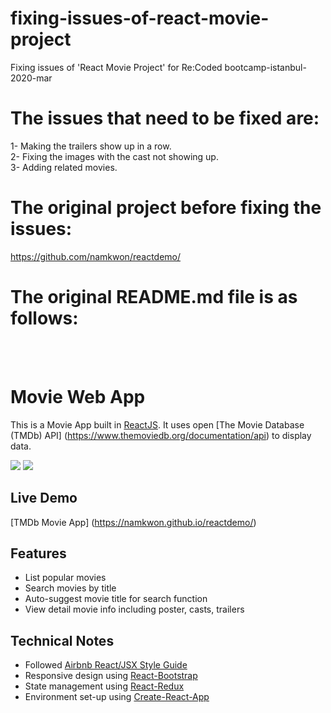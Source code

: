 # fixing-issues-of-react-movie-project
Fixing issues of 'React Movie Project' for Re:Coded bootcamp-istanbul-2020-mar

# The issues that need to be fixed are:
1- Making the trailers show up in a row.<br/>
2- Fixing the images with the cast not showing up.<br/>
3- Adding related movies.<br/>



# The original project before fixing the issues:
https://github.com/namkwon/reactdemo/

# The original README.md file is as follows:

<br/><br/>
# Movie Web App

This is a Movie App built in [ReactJS](http://facebook.github.io/react/index.html).
It uses open [The Movie Database (TMDb) API] (https://www.themoviedb.org/documentation/api) to display data.

![](https://github.com/namkwon/reactdemo/blob/master/docs/images/screencapture-main.png)
![](https://github.com/namkwon/reactdemo/blob/master/docs/images/screencapture-detail.png)

## Live Demo
[TMDb Movie App] (https://namkwon.github.io/reactdemo/)

## Features

* List popular movies
* Search movies by title
* Auto-suggest movie title for search function
* View detail movie info including poster, casts, trailers

## Technical Notes

* Followed [Airbnb React/JSX Style Guide](https://github.com/airbnb/javascript/tree/master/react)
* Responsive design using [React-Bootstrap](https://react-bootstrap.github.io/)
* State management using [React-Redux](https://github.com/reactjs/react-redux)
* Environment set-up using [Create-React-App](https://github.com/facebookincubator/create-react-app)
